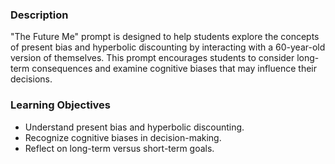### Description
"The Future Me" prompt is designed to help students explore the concepts of present bias and hyperbolic discounting by interacting with a 60-year-old version of themselves. This prompt encourages students to consider long-term consequences and examine cognitive biases that may influence their decisions.

### Learning Objectives
- Understand present bias and hyperbolic discounting.
- Recognize cognitive biases in decision-making.
- Reflect on long-term versus short-term goals.

